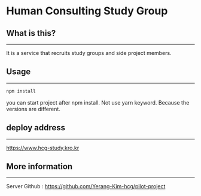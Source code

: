 # Human Consulting Study Group

## What is this?

---

It is a service that recruits study groups and side project members.

## Usage

---

```bash
npm install
```

you can start project after npm install.
Not use yarn keyword.
Because the versions are different.

## deploy address

---

https://www.hcg-study.kro.kr

## More information

---

Server Github : https://github.com/Yerang-Kim-hcg/pilot-project

